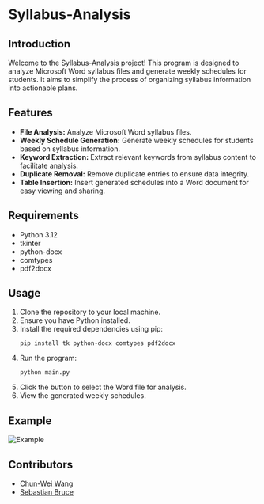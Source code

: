 # Syllabus-Analysis

## Introduction

Welcome to the Syllabus-Analysis project! This program is designed to analyze Microsoft Word syllabus files and generate weekly schedules for students. It aims to simplify the process of organizing syllabus information into actionable plans.

## Features

- **File Analysis:** Analyze Microsoft Word syllabus files.
- **Weekly Schedule Generation:** Generate weekly schedules for students based on syllabus information.
- **Keyword Extraction:** Extract relevant keywords from syllabus content to facilitate analysis.
- **Duplicate Removal:** Remove duplicate entries to ensure data integrity.
- **Table Insertion:** Insert generated schedules into a Word document for easy viewing and sharing.

## Requirements

- Python 3.12
- tkinter
- python-docx
- comtypes
- pdf2docx

## Usage

1. Clone the repository to your local machine.
2. Ensure you have Python installed.
3. Install the required dependencies using pip:
    ```
    pip install tk python-docx comtypes pdf2docx
    ```
4. Run the program:
    ```
    python main.py
    ```
5. Click the button to select the Word file for analysis.
6. View the generated weekly schedules.

## Example

![Example](static/example.png)

## Contributors

- [Chun-Wei Wang](https://github.com/WilsonCruzz)
- [Sebastian Bruce](https://github.com/SebastianBruce)
